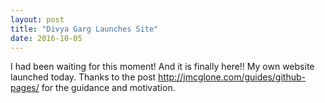 ```yaml
---
layout: post
title: "Divya Garg Launches Site"
date: 2016-10-05
---
```


I had been waiting for this moment! And it is finally here!! My own website launched today. Thanks to the post http://jmcglone.com/guides/github-pages/ for the guidance and motivation.
